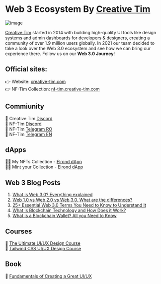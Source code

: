 # Web 3 Ecosystem By [Creative Tim](https://www.creative-tim.com/)
![image](https://user-images.githubusercontent.com/4600172/189114922-01417f4e-bbda-404e-97e5-285990c5e9d5.png)

[Creative Tim](https://www.creative-tim.com/) started in 2014 with building high-quality UI tools like design systems and admin dashboards for developers & designers, creating a community of over 1.9 million users globally. In 2021 our team decided to take a look over the Web 3.0 ecosystem and see how we can bring our experience there. Follow us on our **Web 3.0 Journey**!

## Official sites:
👉 Website: [creative-tim.com](https://www.creative-tim.com/) <br>
👉 NF-Tim Collection: [nf-tim.creative-tim.com](https://nf-tim.creative-tim.com/)

## Commiunity
💬 Creative Tim [Discord](https://discord.gg/buAXAbbX) <br>
💬 NF-Tim [Discord](https://discord.gg/UAUFTuft) <br>
💬 NF-Tim [Telegram RO](https://t.me/NFTim_Romania) <br>
💬 NF-Tim [Telegram EN](https://t.me/NFTim_international)

## dApps
🧑‍💻 My NFTs Collection - [Elrond dApp](https://github.com/web3-creative-tim/elrond-my-nfts-collection-dapp) <br>
🧑‍💻 Mint your Collection - [Elrond dApp](https://github.com/Elrond-Giants/giants-nftim-minting-dapp)

## Web 3 Blog Posts
1. [What is Web 3.0? Everything explained](https://www.creative-tim.com/blog/web-3-0/what-is-web-3-0-everything-explained/?ref=web3-org)
2. [Web 1.0 vs Web 2.0 vs Web 3.0. What are the differences?](https://www.creative-tim.com/blog/educational-tech/web-1-0-vs-web-2-0-vs-web-3-0-what-are-the-differences/?ref=web3-org)
3. [25+ Essential Web 3.0 Terms You Need to Know to Understand It](https://www.creative-tim.com/blog/educational-tech/essential-web-3-0-terms/?ref=web3-org)
4. [What is Blockchain Technology and How Does it Work?](https://www.creative-tim.com/blog/educational-tech/what-is-blockchain-technology-and-how-does-it-work/?ref=web3-org)
5. [What is a Blockchain Wallet? All you Need to Know](https://www.creative-tim.com/blog/educational-tech/what-is-blockchain-wallet/?ref=web3-org)

## Courses
📖 [The Ultimate UI/UX Design Course](https://course-ui-ux.creative-tim.com/course/ux-design-fundamentals?ref=web3-org) <br>
📖 [Tailwind CSS UI/UX Design Course](https://course-ui-ux.creative-tim.com/course/the-ultimate-uiux-design-course-tailwind-version?ref=web3-org)

## Book
📖 [Fundamentals of Creating a Great UI/UX](https://www.creative-tim.com/courses/fundamentals-ui-ux?ref=web3-org)
